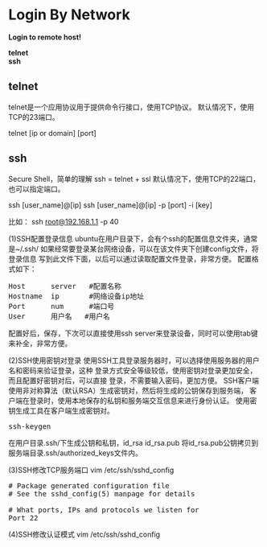 # Login By Network

**Login to remote host!**  

**telnet**  
**ssh**  

## telnet
telnet是一个应用协议用于提供命令行接口，使用TCP协议。
默认情况下，使用TCP的23端口。

telnet [ip or domain]  [port]

## ssh
Secure Shell，简单的理解 ssh = telnet + ssl
默认情况下，使用TCP的22端口，也可以指定端口。

ssh [user_name]@[ip]
ssh [user_name]@[ip] -p [port] -i [key]

比如：
ssh root@192.168.1.1 -p 40

(1)SSH配置登录信息
ubuntu在用户目录下，会有个ssh的配置信息文件夹，通常是~/.ssh/
如果经常要登录某台网络设备，可以在该文件夹下创建config文件，将登录信息
写到此文件下面，以后可以通过读取配置文件登录，非常方便。
配置格式如下：
<pre>
Host      server   #配置名称
Hostname  ip       #网络设备ip地址
Port      num      #端口号
User	  用户名   #用户名
</pre>
配置好后，保存，下次可以直接使用ssh  server来登录设备，同时可以使用tab键
来补全，非常方便。

(2)SSH使用密钥对登录
使用SSH工具登录服务器时，可以选择使用服务器的用户名和密码来验证登录，这种
登录方式安全等级较低，使用密钥对登录更加安全，而且配置好密钥对后，可以直接
登录，不需要输入密码，更加方便。
SSH客户端使用非对称算法（默认RSA）生成密钥对，然后将生成的公钥保存到服务端，
客户端在登录时，使用本地保存的私钥和服务端交互信息来进行身份认证。
使用密钥生成工具在客户端生成密钥对。
<pre>
ssh-keygen
</pre>
在用户目录.ssh/下生成公钥和私钥，id_rsa  id_rsa.pub
将id_rsa.pub公钥拷贝到服务端目录.ssh/authorized_keys文件内。

(3)SSH修改TCP服务端口
vim /etc/ssh/sshd_config
<pre>
# Package generated configuration file
# See the sshd_config(5) manpage for details

# What ports, IPs and protocols we listen for
Port 22
</pre>

(4)SSH修改认证模式
vim /etc/ssh/sshd_config
